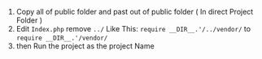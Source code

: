 1. Copy all of public folder and past out of public folder ( In direct Project Folder )
2. Edit ```Index.php``` remove ```../``` Like This: ```require __DIR__.'/../vendor/``` to ```require __DIR__.'/vendor/```
3. then Run the project as the project Name
